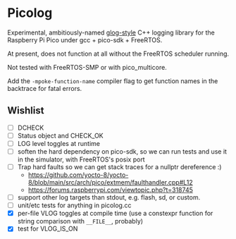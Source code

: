 # Picolog

Experimental, ambitiously-named [glog-style](https://github.com/google/glog) C++ logging library for the Raspberry Pi Pico under gcc + pico-sdk + FreeRTOS.

At present, does not function at all without the FreeRTOS scheduler running.

Not tested with FreeRTOS-SMP or with pico_multicore.

Add the `-mpoke-function-name` compiler flag to get function names in the backtrace for fatal errors.

## Wishlist

- [ ] DCHECK
- [ ] Status object and CHECK_OK
- [ ] LOG level toggles at runtime
- [ ] soften the hard dependency on pico-sdk, so we can run tests and use it in the simulator, with FreeRTOS's posix port
- [ ] Trap hard faults so we can get stack traces for a nullptr dereference :)
  - https://github.com/yocto-8/yocto-8/blob/main/src/arch/pico/extmem/faulthandler.cpp#L12
  - https://forums.raspberrypi.com/viewtopic.php?t=318745
- [ ] support other log targets than stdout, e.g. flash, sd, or custom.
- [ ] unit/etc tests for anything in picolog.cc
- [x] per-file VLOG toggles at compile time (use a constexpr function for string comparison with `__FILE__`, probably)
- [x] test for VLOG_IS_ON
